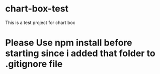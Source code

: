 # chart-box-test
This is a test project for chart box


# Please Use npm install before starting since i added that folder to .gitignore file
